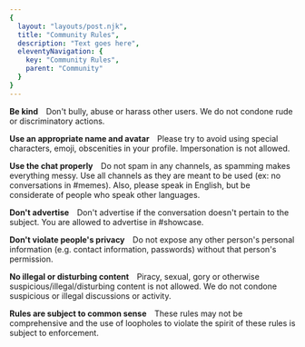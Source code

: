 ```yaml
---
{
  layout: "layouts/post.njk",
  title: "Community Rules",
  description: "Text goes here",
  eleventyNavigation: {
    key: "Community Rules",
    parent: "Community"
  }
}
---
```


**Be kind** Don't bully, abuse or harass other users. We do not condone rude or discriminatory actions.

**Use an appropriate name and avatar** Please try to avoid using special characters, emoji, obscenities in your profile. Impersonation is not allowed.

**Use the chat properly** Do not spam in any channels, as spamming makes everything messy. Use all channels as they are meant to be used (ex: no conversations in #memes). Also, please speak in English, but be considerate of people who speak other languages.

**Don't advertise** Don't advertise if the conversation doesn't pertain to the subject. You are allowed to advertise in #showcase.

**Don't violate people's privacy** Do not expose any other person's personal information (e.g. contact information, passwords) without that person's permission.

**No illegal or disturbing content** Piracy, sexual, gory or otherwise suspicious/illegal/disturbing content is not allowed. We do not condone suspicious or illegal discussions or activity.

**Rules are subject to common sense** These rules may not be comprehensive and the use of loopholes to violate the spirit of these rules is subject to enforcement.